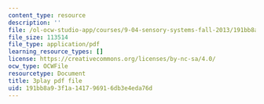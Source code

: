 ```yaml
---
content_type: resource
description: ''
file: /ol-ocw-studio-app/courses/9-04-sensory-systems-fall-2013/191bb8a93f1a141796916db3e4eda76d_OAOec-To-84.pdf
file_size: 113514
file_type: application/pdf
learning_resource_types: []
license: https://creativecommons.org/licenses/by-nc-sa/4.0/
ocw_type: OCWFile
resourcetype: Document
title: 3play pdf file
uid: 191bb8a9-3f1a-1417-9691-6db3e4eda76d
---
```


